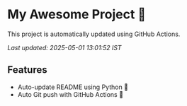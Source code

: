 # My Awesome Project 🚀

This project is automatically updated using GitHub Actions.

_Last updated: 2025-05-01 13:01:52 IST_

## Features
- Auto-update README using Python 🐍
- Auto Git push with GitHub Actions 🤖
